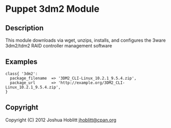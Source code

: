 Puppet 3dm2 Module
====================

Description
-----------

This module downloads via wget, unzips, installs, and configures the 3ware
3dm2/tdm2 RAID controller management software


Examples
--------

    class{ '3dm2':
      package_filename  => '3DM2_CLI-Linux_10.2.1_9.5.4.zip',
      package_url       => 'http://example.org/3DM2_CLI-Linux_10.2.1_9.5.4.zip',
    }

Copyright
---------

Copyright (C) 2012 Joshua Hoblitt <jhoblitt@cpan.org>
